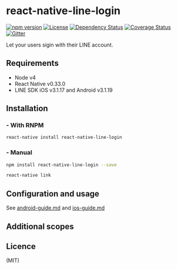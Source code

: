 # react-native-line-login

[![npm version](https://img.shields.io/npm/v/react-native-line-login.svg?style=flat-square)](https://www.npmjs.com/package/react-native-line-login)
[![License](http://img.shields.io/:license-mit-blue.svg?style=flat-square)](http://badges.mit-license.org)
[![Dependency Status](https://david-dm.org/2359media/react-native-line-login.svg)](https://david-dm.org/2359media/react-native-line-login)
[![Coverage Status](https://coveralls.io/repos/github/2359media/react-native-line-login/badge.svg?branch=master)](https://coveralls.io/github/2359media/react-native-line-login?branch=master)
[![Gitter](https://badges.gitter.im/react-native-line-login/Lobby.svg)](https://gitter.im/react-native-line-login/Lobby?utm_source=badge&utm_medium=badge&utm_campaign=pr-badge)

Let your users sigin with their LINE account.

## Requirements
- Node v4
- React Native v0.33.0
- LINE SDK iOS v3.1.17 and Android v3.1.19

## Installation
### - With RNPM
```bash
react-native install react-native-line-login
```

### - Manual
```bash
npm install react-native-line-login --save
```

```bash
react-native link
```

## Configuration and usage

See [android-guide.md](https://github.com/2359media/react-native-line-login/blob/master/docs/android.guide.md) and [ios-guide.md](https://github.com/2359media/react-native-line-login/blob/master/docs/ios.guide.md)

## Additional scopes



## Licence
(MIT)